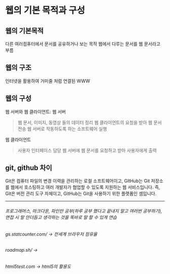 웹의 기본 목적과 구성
==============

웹의 기본목적
--------------
다른 여러컴퓨터에서 문서를 공유하거나 보는 목적
웹에서 다루는 문서를 웹 문서라고 부름 

웹의 구조
---------
인터넷을 활용하여 거미줄 처럼 연결된 WWW

웹의 구성
--------
웹 서버와 웹 클라이언트:
  웹 서버
  > 웹 문서, 이미지, 동영상 들의 데이터 정리
  > 웹 클라이언트의 요청을 받아 웹 문서 전송
  > 웹 서버로 작동하도록 하는 소프트웨어 실행

  웹 클라이언트
  > 사용자 인터페이스 담당
  > 웹 서버에 웹 문서를 요청하고 받아 사용자에게 출력

git, github 차이
---------------
Git은 컴퓨터 파일의 변경 이력을 관리하는 로컬 소프트웨어이고, GitHub는 Git 저장소를 웹에서 호스팅하고 여러 개발자가 협업할 수 있도록 지원하는 웹 서비스입니다.
즉, Git은 버전 관리 도구 자체이고, GitHub는 Git을 사용하기 위한 플랫폼인 셈입니다. 

- - -
###### 프로그래머스, 마크다운, 파인만 공부(하루 공부 했다고 끝내지 말고 여러번 공부하기), 면접 시 말 안더듬고 생각하는 것을 똑바로 말 할 수 있게 연습
###### gs.statcounter.com/ -> 전세계 브라우저 점유율
###### roadmap.sh/ -> 
###### html5test.com -> html5의 활용도

